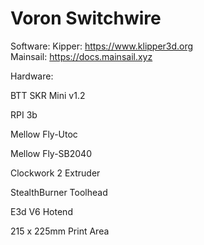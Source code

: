 # Voron Switchwire

Software:
Kipper: https://www.klipper3d.org   
Mainsail: https://docs.mainsail.xyz  

Hardware:

BTT SKR Mini v1.2

RPI 3b

Mellow Fly-Utoc

Mellow Fly-SB2040

Clockwork 2 Extruder

StealthBurner Toolhead

E3d V6 Hotend



215 x 225mm Print Area
